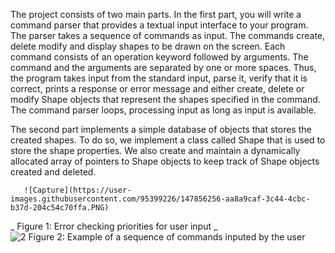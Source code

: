 The project consists of two main parts. In the first part, you will write a command parser that provides a textual input interface to your program. The parser takes a sequence of commands as input. The commands create, delete modify and display shapes to be drawn on the screen. Each command consists of an operation keyword followed by arguments. The command and the arguments are separated by one or more spaces.
Thus, the program takes input from the standard input, parse it, verify that it is correct, prints a response or error message and either create, delete or modify Shape objects that represent the shapes specified in the command. The command parser loops, processing input as long as input is available.

The second part implements a simple database of objects that stores the created shapes. To do so, we implement a class called Shape that is used to store the shape properties. We also create and maintain a dynamically allocated array of pointers to Shape objects to keep track of Shape objects created and deleted.
        
       ![Capture](https://user-images.githubusercontent.com/95399226/147856256-aa8a9caf-3c44-4cbc-b37d-204c54c70ffa.PNG)
_                                          Figure 1: Error checking priorities for user input
_       
       ![2](https://user-images.githubusercontent.com/95399226/147856269-2374dd76-3b3e-4d0a-b257-96387731f060.PNG)
                                          Figure 2: Example of a sequence of commands inputed by the user
                                         
                                         
